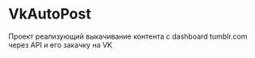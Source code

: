 # VkAutoPost
Проект реализующий выкачивание контента с dashboard tumblr.com через API и его закачку на VK
